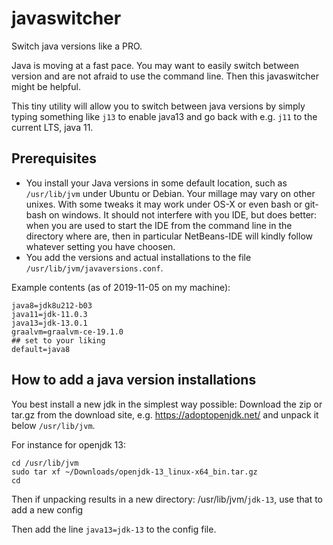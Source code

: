 # javaswitcher

Switch java versions like a PRO.

Java is moving at a fast pace.
You may want to easily switch between version and are not afraid to use the command line.
Then this javaswitcher might be helpful.

This tiny utility will allow you to switch between java versions by simply typing something like `j13` to
enable java13 and go back with e.g. `j11` to the current LTS, java 11.

## Prerequisites

* You install your Java versions in some default location, such as `/usr/lib/jvm` under Ubuntu
  or Debian. Your millage may vary on other unixes. With some tweaks it may work under OS-X or even bash or git-bash on windows.
  It should not interfere with you IDE, but does better: when you are used to start the IDE from the command line in the directory where
  are, then in particular NetBeans-IDE will kindly follow whatever setting you have choosen.
* You add the versions and actual installations to the file `/usr/lib/jvm/javaversions.conf`.

Example contents (as of 2019-11-05 on my machine):

```
java8=jdk8u212-b03
java11=jdk-11.0.3
java13=jdk-13.0.1
graalvm=graalvm-ce-19.1.0
## set to your liking
default=java8
```

## How to add a java version installations

You best install a new jdk in the simplest way possible: Download the zip or tar.gz from the
download site, e.g. https://adoptopenjdk.net/ and unpack it below `/usr/lib/jvm`.

For instance for  openjdk 13:

```
cd /usr/lib/jvm
sudo tar xf ~/Downloads/openjdk-13_linux-x64_bin.tar.gz
cd
```

Then if  unpacking results in a new directory: /usr/lib/jvm/`jdk-13`, use that
to add a new config

Then add the line `java13=jdk-13` to the config file.
